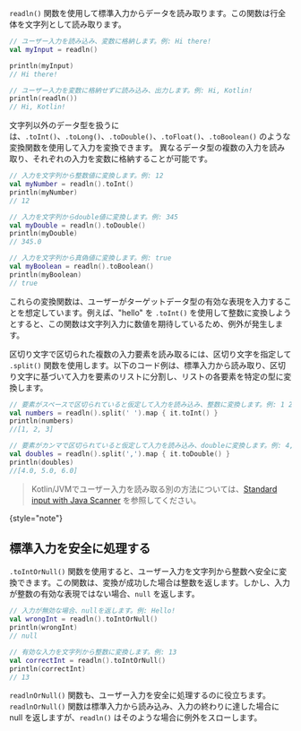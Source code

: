 [//]: # (title: 標準入力の読み取り)

`readln()` 関数を使用して標準入力からデータを読み取ります。この関数は行全体を文字列として読み取ります。

```kotlin
// ユーザー入力を読み込み、変数に格納します。例: Hi there!
val myInput = readln()

println(myInput)
// Hi there!

// ユーザー入力を変数に格納せずに読み込み、出力します。例: Hi, Kotlin!
println(readln())
// Hi, Kotlin!
```

文字列以外のデータ型を扱うには、`.toInt()`、`.toLong()`、`.toDouble()`、`.toFloat()`、`.toBoolean()` のような変換関数を使用して入力を変換できます。
異なるデータ型の複数の入力を読み取り、それぞれの入力を変数に格納することが可能です。

```kotlin
// 入力を文字列から整数値に変換します。例: 12
val myNumber = readln().toInt()
println(myNumber)
// 12

// 入力を文字列からdouble値に変換します。例: 345 
val myDouble = readln().toDouble()
println(myDouble)
// 345.0

// 入力を文字列から真偽値に変換します。例: true
val myBoolean = readln().toBoolean()
println(myBoolean)
// true
```

これらの変換関数は、ユーザーがターゲットデータ型の有効な表現を入力することを想定しています。例えば、"hello" を `.toInt()` を使用して整数に変換しようとすると、この関数は文字列入力に数値を期待しているため、例外が発生します。

区切り文字で区切られた複数の入力要素を読み取るには、区切り文字を指定して `.split()` 関数を使用します。以下のコード例は、標準入力から読み取り、区切り文字に基づいて入力を要素のリストに分割し、リストの各要素を特定の型に変換します。

```kotlin
// 要素がスペースで区切られていると仮定して入力を読み込み、整数に変換します。例: 1 2 3 
val numbers = readln().split(' ').map { it.toInt() }
println(numbers)
//[1, 2, 3] 

// 要素がカンマで区切られていると仮定して入力を読み込み、doubleに変換します。例: 4,5,6
val doubles = readln().split(',').map { it.toDouble() }
println(doubles)
//[4.0, 5.0, 6.0]
```

> Kotlin/JVMでユーザー入力を読み取る別の方法については、[Standard input with Java Scanner](standard-input.md) を参照してください。
>
{style="note"}

## 標準入力を安全に処理する

`.toIntOrNull()` 関数を使用すると、ユーザー入力を文字列から整数へ安全に変換できます。この関数は、変換が成功した場合は整数を返します。しかし、入力が整数の有効な表現ではない場合、`null` を返します。

```kotlin
// 入力が無効な場合、nullを返します。例: Hello!
val wrongInt = readln().toIntOrNull()
println(wrongInt)
// null

// 有効な入力を文字列から整数に変換します。例: 13
val correctInt = readln().toIntOrNull()
println(correctInt)
// 13
```

`readlnOrNull()` 関数も、ユーザー入力を安全に処理するのに役立ちます。`readlnOrNull()` 関数は標準入力から読み込み、入力の終わりに達した場合に null を返しますが、`readln()` はそのような場合に例外をスローします。